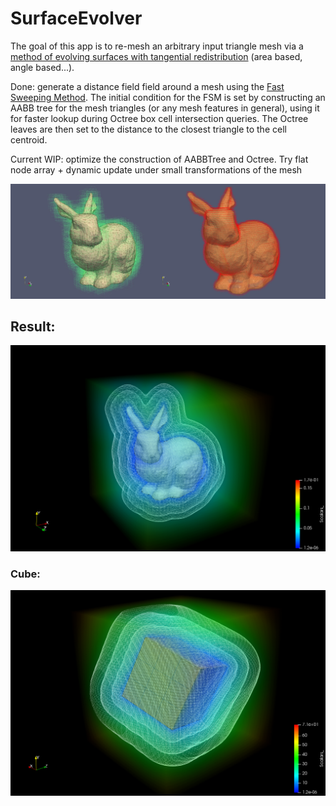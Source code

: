 # SurfaceEvolver

The goal of this app is to re-mesh an arbitrary input triangle mesh via a [method of evolving surfaces with tangential redistribution](http://www.math.sk/mikula/mrss_SISC.pdf) (area based, angle based...).

Done: generate a distance field field around a mesh using the [Fast Sweeping Method](https://graphics.stanford.edu/courses/cs468-03-fall/Papers/zhao_fastsweep1.pdf). The initial condition for the FSM is set by constructing an AABB tree for the mesh triangles (or any mesh features in general), using it for faster lookup during Octree box cell intersection queries. The Octree leaves are then set to the distance to the closest triangle to the cell centroid.

Current WIP: optimize the construction of AABBTree and Octree. Try flat node array + dynamic update under small transformations of the mesh

![Voxelization](https://github.com/MCInversion/SurfaceEvolverDevelop/blob/master/SurfaceEvolver/Images/BunnyAABBToOctree.jpg)

## Result:

![DF](https://github.com/MCInversion/SurfaceEvolverDevelop/blob/master/SurfaceEvolver/Images/CorrectBunnyDist.jpg)

### Cube:

![cubeDF](https://github.com/MCInversion/SurfaceEvolverDevelop/blob/master/SurfaceEvolver/Images/CorrectCubeDist.jpg)
